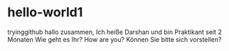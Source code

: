 # hello-world1
tryinggithub
hallo zusammen,
Ich heiße Darshan und bin Praktikant seit 2 Monaten
Wie geht es Ihr?
How are you?
Können Sie bitte sich vorstellen?
